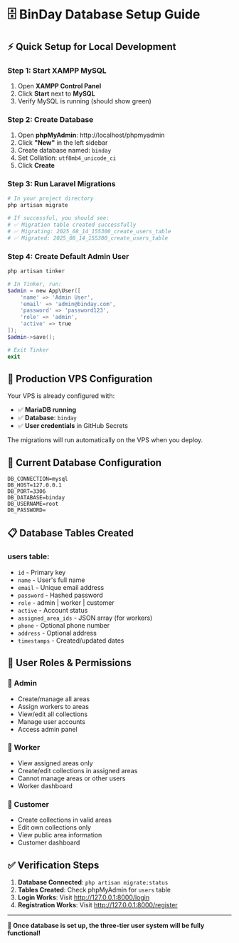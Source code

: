 # 🗄️ BinDay Database Setup Guide

## ⚡ **Quick Setup for Local Development**

### **Step 1: Start XAMPP MySQL**
1. Open **XAMPP Control Panel**
2. Click **Start** next to **MySQL** 
3. Verify MySQL is running (should show green)

### **Step 2: Create Database**
1. Open **phpMyAdmin**: http://localhost/phpmyadmin
2. Click **"New"** in the left sidebar
3. Create database named: `binday`
4. Set Collation: `utf8mb4_unicode_ci`
5. Click **Create**

### **Step 3: Run Laravel Migrations**
```powershell
# In your project directory
php artisan migrate

# If successful, you should see:
# ✅ Migration table created successfully
# ✅ Migrating: 2025_08_14_155300_create_users_table
# ✅ Migrated: 2025_08_14_155300_create_users_table
```

### **Step 4: Create Default Admin User**
```powershell
php artisan tinker

# In Tinker, run:
$admin = new App\User([
    'name' => 'Admin User',
    'email' => 'admin@binday.com',
    'password' => 'password123',
    'role' => 'admin',
    'active' => true
]);
$admin->save();

# Exit Tinker
exit
```

## 🚀 **Production VPS Configuration**

Your VPS is already configured with:
- ✅ **MariaDB running**
- ✅ **Database**: `binday`
- ✅ **User credentials** in GitHub Secrets

The migrations will run automatically on the VPS when you deploy.

## 🔧 **Current Database Configuration**

```env
DB_CONNECTION=mysql
DB_HOST=127.0.0.1
DB_PORT=3306
DB_DATABASE=binday
DB_USERNAME=root
DB_PASSWORD=
```

## 📋 **Database Tables Created**

### **users table:**
- `id` - Primary key
- `name` - User's full name
- `email` - Unique email address
- `password` - Hashed password
- `role` - admin | worker | customer
- `active` - Account status
- `assigned_area_ids` - JSON array (for workers)
- `phone` - Optional phone number
- `address` - Optional address
- `timestamps` - Created/updated dates

## 🎯 **User Roles & Permissions**

### **👑 Admin**
- Create/manage all areas
- Assign workers to areas
- View/edit all collections
- Manage user accounts
- Access admin panel

### **👷 Worker**  
- View assigned areas only
- Create/edit collections in assigned areas
- Cannot manage areas or other users
- Worker dashboard

### **👤 Customer**
- Create collections in valid areas
- Edit own collections only
- View public area information
- Customer dashboard

## ✅ **Verification Steps**

1. **Database Connected**: `php artisan migrate:status`
2. **Tables Created**: Check phpMyAdmin for `users` table
3. **Login Works**: Visit http://127.0.0.1:8000/login
4. **Registration Works**: Visit http://127.0.0.1:8000/register

---

**🎉 Once database is set up, the three-tier user system will be fully functional!**
